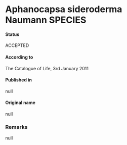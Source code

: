 # Aphanocapsa sideroderma Naumann SPECIES

#### Status
ACCEPTED

#### According to
The Catalogue of Life, 3rd January 2011

#### Published in
null

#### Original name
null

### Remarks
null